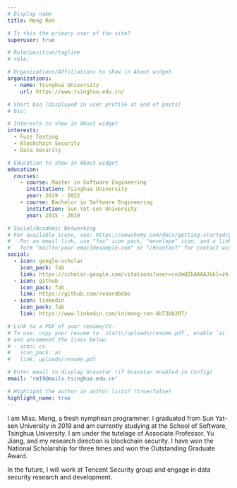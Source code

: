 ```yaml
---
# Display name
title: Meng Ren

# Is this the primary user of the site?
superuser: true

# Role/position/tagline
# role: 

# Organizations/Affiliations to show in About widget
organizations:
  - name: Tsinghua University
    url: https://www.tsinghua.edu.cn/

# Short bio (displayed in user profile at end of posts)
# bio: 

# Interests to show in About widget
interests:
  - Fuzz Testing
  - Blockchain Security
  - Data Security

# Education to show in About widget
education:
  courses:
    - course: Master in Software Engineering
      institution: Tsinghua University
      year: 2019 - 2022
    - course: Bachelor in Software Engineering
      institution: Sun Yat-sen University
      year: 2015 - 2019

# Social/Academic Networking
# For available icons, see: https://wowchemy.com/docs/getting-started/page-builder/#icons
#   For an email link, use "fas" icon pack, "envelope" icon, and a link in the
#   form "mailto:your-email@example.com" or "/#contact" for contact widget.
social:
  - icon: google-scholar
    icon_pack: fab
    link: https://scholar.google.com/citations?user=cnJmQZkAAAAJ&hl=zh-CN
  - icon: github
    icon_pack: fab
    link: https://github.com/renardbebe
  - icon: linkedin
    icon_pack: fab
    link: https://www.linkedin.com/in/meng-ren-4b73bb207/

# Link to a PDF of your resume/CV.
# To use: copy your resume to `static/uploads/resume.pdf`, enable `ai` icons in `params.toml`,
# and uncomment the lines below.
# - icon: cv
#   icon_pack: ai
#   link: uploads/resume.pdf

# Enter email to display Gravatar (if Gravatar enabled in Config)
email: 'rm19@mails.tsinghua.edu.cn'

# Highlight the author in author lists? (true/false)
highlight_name: true
---
```


I am Miss. Meng, a fresh nymphean programmer. I graduated from Sun Yat-sen University in 2019 and am currently studying at the School of Software, Tsinghua University. I am under the tutelage of Associate Professor. Yu Jiang, and my research direction is blockchain security. I have won the National Scholarship for three times and won the Outstanding Graduate Award. 

In the future, I will work at Tencent Security group and engage in data security research and development.

<!-- {{< icon name="download" pack="fas" >}} Download my {{< staticref "uploads/demo_resume.pdf" "newtab" >}}resumé{{< /staticref >}}. -->
